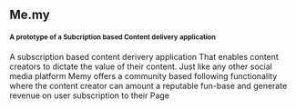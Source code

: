 ## Me.my

#### <small>A prototype of a Subcription based Content delivery application</small>

<p>		
	A subscription based content derivery application That enables content creators to  dictate  the value of their content. Just like any other social media platform Memy offers a community based following functionality where the content creator can amount a reputable fun-base and generate revenue on user subscription to their Page
</p>
